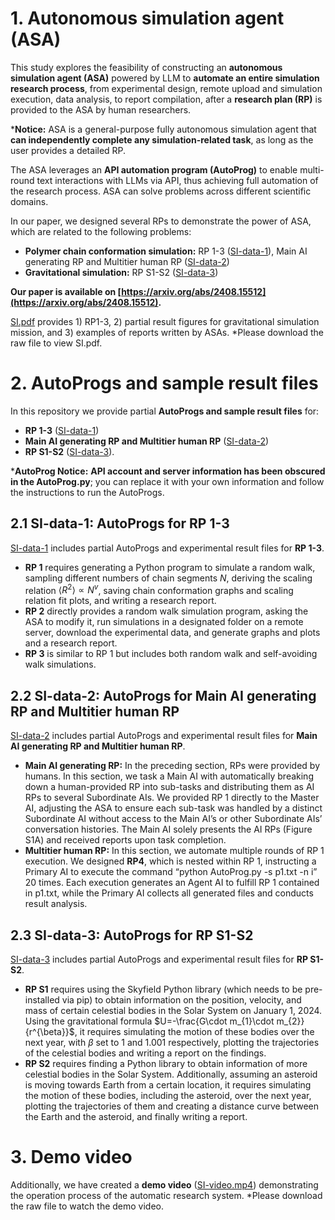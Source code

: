 # 1. Autonomous simulation agent (ASA)
This study explores the feasibility of constructing an **autonomous simulation agent (ASA)** powered by LLM to **automate an entire simulation research process**, from experimental design, remote upload and simulation execution, data analysis, to report compilation, after a **research plan (RP)** is provided to the ASA by human researchers. 

***Notice:** ASA is a general-purpose fully autonomous simulation agent that **can independently complete any simulation-related task**, as long as the user provides a detailed RP.

The ASA leverages an **API automation program (AutoProg)** to enable multi-round text interactions with LLMs via API, thus achieving full automation of the research process. ASA can solve problems across different scientific domains. 

In our paper, we designed several RPs to demonstrate the power of ASA, which are related to the following problems:
- **Polymer chain conformation simulation:** RP 1-3 ([SI-data-1](/SI-data-1)), Main AI generating RP and Multitier human RP ([SI-data-2](/SI-data-2))
- **Gravitational simulation:** RP S1-S2 ([SI-data-3](/SI-data-3))

**Our paper is available on [https://arxiv.org/abs/2408.15512](https://arxiv.org/abs/2408.15512).**

[SI.pdf](SI.pdf) provides 1) RP1-3, 2) partial result figures for gravitational simulation mission, and 3) examples of reports written by ASAs. *Please download the raw file to view SI.pdf.

# 2. AutoProgs and sample result files
In this repository we provide partial **AutoProgs and sample result files** for:
- **RP 1-3** ([SI-data-1](/SI-data-1))
- **Main AI generating RP and Multitier human RP** ([SI-data-2](/SI-data-2))
- **RP S1-S2** ([SI-data-3](/SI-data-3)).

***AutoProg Notice:** **API account and server information has been obscured in the AutoProg.py**; you can replace it with your own information and follow the instructions to run the AutoProgs.

## 2.1 SI-data-1: AutoProgs for RP 1-3
[SI-data-1](/SI-data-1) includes partial AutoProgs and experimental result files for **RP 1-3**.
- **RP 1** requires generating a Python program to simulate a random walk, sampling different numbers of chain segments *N*, deriving the scaling relation $\left \langle R^2 \right \rangle \propto N^v$, saving chain conformation graphs and scaling relation fit plots, and writing a research report.
- **RP 2** directly provides a random walk simulation program, asking the ASA to modify it, run simulations in a designated folder on a remote server, download the experimental data, and generate graphs and plots and a research report.
- **RP 3** is similar to RP 1 but includes both random walk and self-avoiding walk simulations.

## 2.2 SI-data-2: AutoProgs for Main AI generating RP and Multitier human RP
[SI-data-2](/SI-data-2) includes partial AutoProgs and experimental result files for **Main AI generating RP and Multitier human RP**.
- **Main AI generating RP:** In the preceding section, RPs were provided by humans. In this section, we task a Main AI with automatically breaking down a human-provided RP into sub-tasks and distributing them as AI RPs to several Subordinate AIs. We provided RP 1 directly to the Master AI, adjusting the ASA to ensure each sub-task was handled by a distinct Subordinate AI without access to the Main AI’s or other Subordinate AIs’ conversation histories. The Main AI solely presents the AI RPs (Figure S1A) and received reports upon task completion.
- **Multitier human RP:** In this section, we automate multiple rounds of RP 1 execution. We designed **RP4**, which is nested within RP 1, instructing a Primary AI to execute the command “python AutoProg.py -s p1.txt -n i” 20 times. Each execution generates an
Agent AI to fulfill RP 1 contained in p1.txt, while the Primary AI collects all generated files and conducts result analysis.

## 2.3 SI-data-3: AutoProgs for RP S1-S2
[SI-data-3](/SI-data-3) includes partial AutoProgs and experimental result files for **RP S1-S2**.
- **RP S1** requires using the Skyfield Python library (which needs to be pre-installed via pip) to obtain information on the position, velocity, and mass of certain celestial bodies in the Solar System on January 1, 2024. Using the gravitational formula $U=-\frac{G\cdot m_{1}\cdot m_{2}}{r^{\beta}}$, it requires simulating the motion of these bodies over the next year, with $\beta$ set to 1 and 1.001 respectively, plotting the trajectories of the celestial bodies and writing a report on the findings.
- **RP S2** requires finding a Python library to obtain information of more celestial bodies in the Solar System. Additionally, assuming an asteroid is moving towards Earth from a certain location, it requires simulating the motion of these bodies, including the asteroid, over the next year, plotting the trajectories of them and creating a distance curve between the Earth and the asteroid, and finally writing a report.

# 3. Demo video
Additionally, we have created a **demo video** ([SI-video.mp4](SI-video.mp4)) demonstrating the operation process of the automatic research system.
*Please download the raw file to watch the demo video.

